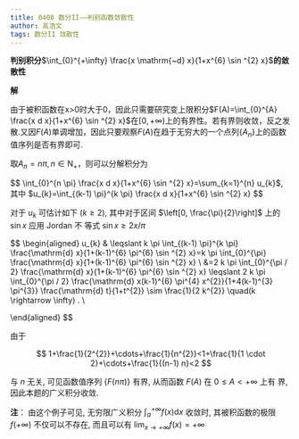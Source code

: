 ```yaml
---
title: 0408 数分II——判别函数敛散性
author: 高浩文
tags: 数分II 敛散性
---
```






**判别积分**$\int_{0}^{+\infty} \frac{x \mathrm{~d} x}{1+x^{6} \sin ^{2} x}$**的敛散性**



<!--more-->



**解**

由于被积函数在x>0时大于0，因此只需要研究变上限积分$F(A)=\int_{0}^{A} \frac{x d x}{1+x^{6} \sin ^{2} x}$在$[0,+\infty)$上的有界性。若有界则收敛，反之发散.又因$F(A)$单调增加，因此只要观察$F(A)$在趋于无穷大的一个点列$\{A_{n}\}$上的函数值序列是否有界即可.

取$A_{n}=n \pi, n \in \mathrm{N}_{+}$，则可以分解积分为

$$
\int_{0}^{n \pi} \frac{x d x}{1+x^{6} \sin ^{2} x}=\sum_{k=1}^{n} u_{k}$, 其中 $u_{k}=\int_{(k-1) \pi}^{k \pi} \frac{x d x}{1+x^{6} \sin ^{2} x}
$$

对于 $u_{k}$ 可估计如下 $(k \geqslant 2)$, 其中对于区间 $\left[0, \frac{\pi}{2}\right]$ 上的 $\sin x$ 应用 Jordan 不 等式 $\sin x \geqslant 2 x / \pi$ 

$$
\begin{aligned}
u_{k} & \leqslant k \pi \int_{(k-1) \pi}^{k \pi} \frac{\mathrm{d} x}{1+(k-1)^{6} \pi^{6} \sin ^{2} x}=k \pi \int_{0}^{\pi} \frac{\mathrm{d} x}{1+(k-1)^{6} \pi^{6} \sin ^{2} x} \\
&=2 k \pi \int_{0}^{\pi / 2} \frac{\mathrm{d} x}{1+(k-1)^{6} \pi^{6} \sin ^{2} x} \leqslant 2 k \pi \int_{0}^{\pi / 2} \frac{\mathrm{d} x(k-1)^{6} \pi^{4} x^{2}}{1+4(k-1)^{3} \pi^{3}} \frac{\mathrm{d} t}{1+t^{2}} \sim \frac{1}{2 k^{2}} \quad(k \rightarrow \infty) . \\

\end{aligned}
$$

由于

$$
1+\frac{1}{2^{2}}+\cdots+\frac{1}{n^{2}}<1+\frac{1}{1 \cdot 2}+\cdots+\frac{1}{(n-1) n}<2
$$

与 $n$ 无关, 可见函数值序列 $\{F(n \pi)\}$ 有界, 从而函数 $F(A)$ 在 $0 \leqslant A<+\infty$ 上有 界, 因此本题的广义积分收敛.


**注**：  由这个例子可见, 无穷限广义积分 $\int_{a}^{+\infty} f(x) \mathrm{d} x$ 收敛时, 其被积函数的极限 $f(+\infty)$ 不仅可以不存在, 而且可以有 $\lim _{x \rightarrow+\infty} f(x)=+\infty$

